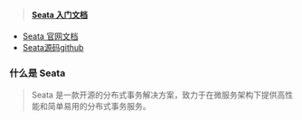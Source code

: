 > #### [Seata 入门文档](https://seata.io/zh-cn/)  



- [Seata 官网文档](https://seata.io/zh-cn/docs/overview/what-is-seata.html)  
- [Seata源码github](https://github.com/seata/seata)  

### 什么是 Seata

>  Seata 是一款开源的分布式事务解决方案，致力于在微服务架构下提供高性能和简单易用的分布式事务服务。

